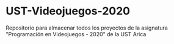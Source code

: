 # UST-Videojuegos-2020
Repositorio para almacenar todos los proyectos de la asignatura "Programación en Videojuegos - 2020" de la UST Arica
